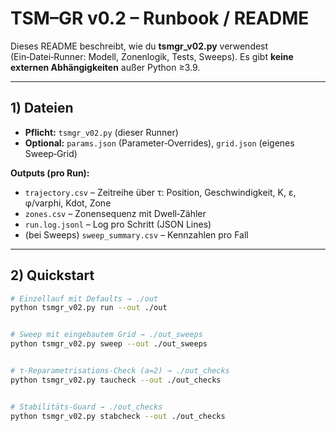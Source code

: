 # TSM–GR v0.2 – Runbook / README


Dieses README beschreibt, wie du **tsmgr_v02.py** verwendest (Ein‑Datei‑Runner: Modell, Zonenlogik, Tests, Sweeps). Es gibt **keine externen Abhängigkeiten** außer Python ≥3.9.


---


## 1) Dateien
- **Pflicht:** `tsmgr_v02.py` (dieser Runner)
- **Optional:** `params.json` (Parameter‑Overrides), `grid.json` (eigenes Sweep‑Grid)


**Outputs (pro Run):**
- `trajectory.csv` – Zeitreihe über τ: Position, Geschwindigkeit, K, ε, φ/varphi, Kdot, Zone
- `zones.csv` – Zonensequenz mit Dwell‑Zähler
- `run.log.jsonl` – Log pro Schritt (JSON Lines)
- (bei Sweeps) `sweep_summary.csv` – Kennzahlen pro Fall


---


## 2) Quickstart
```bash
# Einzellauf mit Defaults → ./out
python tsmgr_v02.py run --out ./out


# Sweep mit eingebautem Grid → ./out_sweeps
python tsmgr_v02.py sweep --out ./out_sweeps


# τ‑Reparametrisations‑Check (a=2) → ./out_checks
python tsmgr_v02.py taucheck --out ./out_checks


# Stabilitäts‑Guard → ./out_checks
python tsmgr_v02.py stabcheck --out ./out_checks
